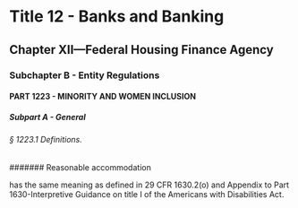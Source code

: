 
# Title 12 - Banks and Banking
## Chapter XII—Federal Housing Finance Agency
### Subchapter B - Entity Regulations
#### PART 1223 - MINORITY AND WOMEN INCLUSION
##### Subpart A - General
###### § 1223.1 Definitions.
####### Reasonable accommodation

has the same meaning as defined in 29 CFR 1630.2(o) and Appendix to Part 1630-Interpretive Guidance on title I of the Americans with Disabilities Act.
